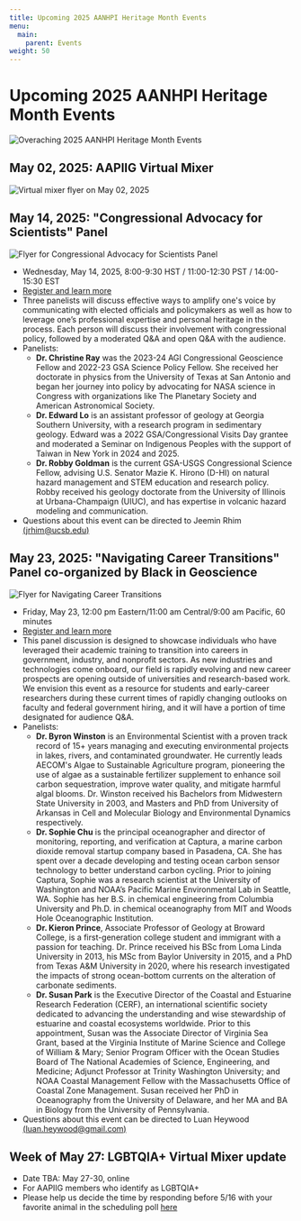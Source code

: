 ```yaml
---
title: Upcoming 2025 AANHPI Heritage Month Events
menu: 
  main:
    parent: Events
weight: 50
---
```


# Upcoming 2025 AANHPI Heritage Month Events

![Overaching 2025 AANHPI Heritage Month Events](HMeventflyer.png)

## May 02, 2025: AAPIIG Virtual Mixer

![Virtual mixer flyer on May 02, 2025](AANHPI2025_virtual_mixer.png)

## May 14, 2025: "Congressional Advocacy for Scientists" Panel

![Flyer for Congressional Advocacy for Scientists Panel](2025_AANHPI_congressional_advocacy.pdf.png)

- Wednesday, May 14, 2025, 8:00-9:30 HST / 11:00-12:30 PST / 14:00-15:30 EST
- [Register and learn more](http://www.tinyurl.com/aapiig-advocacy) 
- Three panelists will discuss effective ways to amplify one's voice by communicating with elected officials and policymakers as well as how to leverage one’s professional expertise and personal heritage in the process. Each person will discuss their involvement with congressional policy, followed by a moderated Q&A and open Q&A with the audience.
- Panelists:
  - **Dr. Christine Ray** was the 2023-24 AGI Congressional Geoscience Fellow and 2022-23 GSA Science Policy Fellow. She received her doctorate in physics from the University of Texas at San Antonio and began her journey into policy by advocating for NASA science in Congress with organizations like The Planetary Society and American Astronomical Society.
  - **Dr. Edward Lo** is an assistant professor of geology at Georgia Southern University, with a research program in sedimentary geology. Edward was a 2022 GSA/Congressional Visits Day grantee and moderated a Seminar on Indigenous Peoples with the support of Taiwan in New York in 2024 and 2025.
  - **Dr. Robby Goldman** is the current GSA-USGS Congressional Science Fellow, advising U.S. Senator Mazie K. Hirono (D-HI) on natural hazard management and STEM education and research policy. Robby received his geology doctorate from the University of Illinois at Urbana-Champaign (UIUC), and has expertise in volcanic hazard modeling and communication.
- Questions about this event can be directed to Jeemin Rhim [(jrhim@ucsb.edu)](mailto:jrhim@ucsb.edu)

## May 23, 2025: "Navigating Career Transitions" Panel co-organized by Black in Geoscience

![Flyer for Navigating Career Transitions](2025_AANHPI_career_transitions.png)

- Friday, May 23, 12:00 pm Eastern/11:00 am Central/9:00 am Pacific, 60 minutes
- [Register and learn more](https://tinyurl.com/aapiig-career)
- This panel discussion is designed to showcase individuals who have leveraged their academic training to transition into careers in government, industry, and nonprofit sectors. As new industries and technologies come onboard, our field is rapidly evolving and new career prospects are opening outside of universities and research-based work. We envision this event as a resource for students and early-career researchers during these current times of rapidly changing outlooks on faculty and federal government hiring, and it will have a portion of time designated for audience Q&A.
- Panelists:
  - **Dr. Byron Winston** is an Environmental Scientist with a proven track record of 15+ years managing and executing environmental projects in lakes, rivers, and contaminated groundwater. He currently leads AECOM's Algae to Sustainable Agriculture program, pioneering the use of algae as a sustainable fertilizer supplement to enhance soil carbon sequestration, improve water quality, and mitigate harmful algal blooms. Dr. Winston received his Bachelors from  Midwestern State University in 2003, and Masters and PhD from University of Arkansas in Cell and Molecular Biology and Environmental Dynamics respectively.
  - **Dr. Sophie Chu** is the principal oceanographer and director of monitoring, reporting, and verification at Captura, a marine carbon dioxide removal startup company based in Pasadena, CA. She has spent over a decade developing and testing ocean carbon sensor technology to better understand carbon cycling. Prior to joining Captura, Sophie was a research scientist at the University of Washington and NOAA’s Pacific Marine Environmental Lab in Seattle, WA. Sophie has her B.S. in chemical engineering from Columbia University and Ph.D. in chemical oceanography from MIT and Woods Hole Oceanographic Institution.
  - **Dr. Kieron Prince**, Associate Professor of Geology at Broward College, is a first-generation college student and immigrant with a passion for teaching. Dr. Prince received his BSc from Loma Linda University in 2013, his MSc from Baylor University in 2015, and a PhD from Texas A&M University in 2020, where his research investigated the impacts of strong ocean-bottom currents on the alteration of carbonate sediments. 
  - **Dr. Susan Park** is the Executive Director of the Coastal and Estuarine Research Federation (CERF), an international scientific society dedicated to advancing the understanding and wise stewardship of estuarine and coastal ecosystems worldwide. Prior to this appointment, Susan was the Associate Director of Virginia Sea Grant, based at the Virginia Institute of Marine Science and College of William & Mary; Senior Program Officer with the Ocean Studies Board of The National Academies of Science, Engineering, and Medicine; Adjunct Professor at Trinity Washington University; and NOAA Coastal Management Fellow with the Massachusetts Office of Coastal Zone Management. Susan received her PhD in Oceanography from the University of Delaware, and her MA and BA in Biology from the University of Pennsylvania.
 - Questions about this event can be directed to Luan Heywood [(luan.heywood@gmail.com)](mailto:luan.heywood@gmail.com)

## Week of May 27: LGBTQIA+ Virtual Mixer update 
- Date TBA: May 27-30, online
- For AAPIIG members who identify as LGBTQIA+
- Please help us decide the time by responding before 5/16 with your favorite animal in the scheduling poll [here](https://www.when2meet.com/?30390623-UwSzH)



<!--- There are no upcoming events at this time. Explore our [event archive](https://aapigeosci.org/events/oldevents/).
-->

<!---
# LGBTQIA+ Virtual Mixer

![Image showing information for May 2024 LGBTQIA+ mixer.](AANHPI2024_LGBT_Mixer.png)

# AAPIiG APA Heritage Month 2024 at a Glance

![Image showing May 2024 events, created by Caroline Juang.](AANHPI2024_WebsiteBannerEvents.png)

# Virtual Panel: Natural Disasters: Mitigation, Response, Recovery and the AANHPI Community

![Image showing Natural Disaster Panel May 2024.](AANHPI2024_Panel_1_Event_Poster.png)

**Date:**
Thursday, May 9, 2024; 3:30 PM Eastern/12:30 PM Pacific/9:30 AM Hawaiʻi

**Description:**
This will be a 90 minute virtual webinar and is open to the public. We are featuring three AANHPI natural disaster experts who will discuss disaster risk and community impacts, equitable recovery following natural disasters, and hazard communication with the public and decision-makers. Our goal is to showcase scientists who have developed tangible connections between their research, affected communities and decision-makers.

**Panelists:**
- Dr. Robby Goldman is a GSA-USGS Congressional Fellow working in the office of U.S. Senator Mazie Hirono of Hawaii. Dr. Goldman’s responsibilities include monitoring Maui's post-wildfire-disaster recovery and exploring federal policies to mitigate Hawaii's risk for future wildfires. Website: https://robbygoldman.weebly.com/

- Dr. Yolanda Lin is an Assistant Professor in the Department of Geography and Environmental Studies at the University of New Mexico. Dr. Lin uses a mixed-methods approach in her work to better understand possible futures related to natural hazards and disasters. Website: https://www.yolandaclin.com/ 

- Dr. Sabine Loos is an Assistant Professor in the Civil and Environmental Engineering Department at University of Michigan. Dr. Loos applies statistical learning, risk analysis, and user-centered design techniques to develop tools that inform effective and equitable disaster risk reduction, response, and recovery. Website: https://sabine-loos.com/ 

Register [here](https://tinyurl.com/aapiig-hazards).

Questions about this event can be directed to Luan Heywood at luan.heywood@gmail.com. 

# Virtual Workshop: Exploring Personal Heritage in Academic and Professional Paths

![Image showing Personal Heritage Panel May 2024.](AANHPI2024_Panel_2_Event_Poster.png)

**Date:**
Tuesday, May 28, 2024; 2:00 PM Eastern/11:00 AM Pacific/8:00 AM Hawaiʻi

**Description:**
This will be a 90 minute interactive virtual workshop and is open to the public. We are featuring three AANHPI researchers who have incorporated their personal interests and heritage into their academic work, with backgrounds in the geosciences, social sciences, and ethnic studies.

**Panelists:**
- Dr. Steven Mana'oakamai Johnson is an Assistant Professor of Natural Resources and the Environment at Cornell University who co-established a conservation-focused NGO called TÅNO, TÅSI, YAN TODU in Saipan. Website: https://www.manaoakamai.com/ and Twitter: @jah_waiian

- Amira Noeuv is a PhD Candidate in Ethnic Studies at UC San Diego who contributed a StoryMap: "Yey Sokhary's Journey" towards a project of Inter-Generational Story Mapping in the Cambodian, Native Hawaiian, and Pacific Islander Communities of Orange County. Twitter: @AmiraNoeuv

- Caroline Juang is a PhD candidate, Department of Earth and Environmental Sciences at Columbia University, who studies wildfires in the western U.S. and is active in art, digital art, illustration (for example, AAPIiG's logo and event flyers). Twitter: @caro_in_space

Register [here](https://tinyurl.com/aapiig-interests).

Questions about this workshop? Contact Thi Truong at tbtruon1@uci.edu. 
-->

<!---
# AAPIiG APA Heritage Month Panel: Allyship as AAPI Geoscientists

![Image showing information about a panel on Allyship as AAPI Geoscientists.](panel1Poster.png)

**Description:**
In this panel, we bring previous speakers for the Virtual ECR Lunch series to highlight a specific part of their experience as AAPI geoscientists: being allies for other marginalized groups, in addition to fellow AAPIs, within the geosciences. 

Register [here](https://tinyurl.com/APA22-panel1).


For questions, please contact Jeemin at jeemin.h.rhim@dartmouth.edu.

# AAPIiG APA Heritage Month Panel: International Scholars in Geosciences

**Description:**
Conversations and scholarship about race and structural inequity in United States academic science typically focus on U.S.-born students and scholars, for whom there is more longitudinal data collected. Immigrant scholars have distinct career narratives from U.S.-born students and scholars of color, while representing a substantial proportion of non-white geoscientists working in the U.S. This panel aims to spotlight these experiences by bringing together three earth scientists who have had transnational careers. We hope attendees will come away with insight into how international scholar experiences interplay with efforts to diversity STEM. 

Register [here](https://beav.es/APA22-panel2).

-->